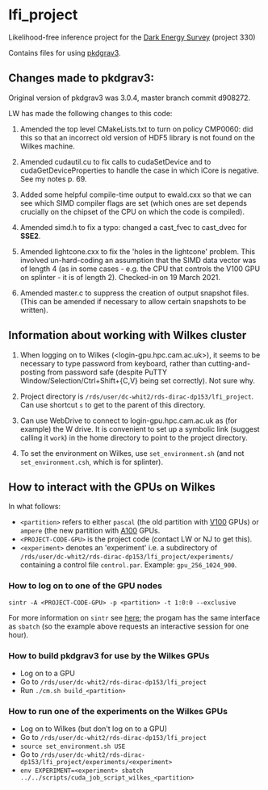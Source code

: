 # lfi_project
Likelihood-free inference project for the [Dark Energy Survey](https://www.darkenergysurvey.org/) (project 330)

Contains files for using [pkdgrav3](https://bitbucket.org/dpotter/pkdgrav3/src).

## Changes made to pkdgrav3:

Original version of pkdgrav3 was 3.0.4, master branch commit d908272.

LW has made the following changes to this code:

1. Amended the top level CMakeLists.txt to turn on policy CMP0060: did this so that an incorrect old version of HDF5 library is not found on the Wilkes machine.

2. Amended cudautil.cu to fix calls to cudaSetDevice and to cudaGetDeviceProperties to handle the case in which iCore is negative. See my notes p. 69.

3. Added some helpful compile-time output to ewald.cxx so that we can see which SIMD compiler flags are set (which ones are set depends crucially on the chipset of the CPU on which the code is compiled).

4. Amended simd.h to fix a typo: changed a cast_fvec to cast_dvec for __SSE2__.

5. Amended lightcone.cxx to fix the 'holes in the lightcone' problem. This involved un-hard-coding an assumption that the SIMD data vector was of length 4 (as in some cases - e.g. the CPU that controls the V100 GPU on splinter - it is of length 2). Checked-in on 19 March 2021.

6. Amended master.c to suppress the creation of output snapshot files. (This can be amended if necessary to allow certain snapshots to be written).

## Information about working with Wilkes cluster

1. When logging on to Wilkes (<login-gpu.hpc.cam.ac.uk>), it seems to be necessary to type password from keyboard, rather than cutting-and-posting from password safe (despite PuTTY Window/Selection/Ctrl+Shift+{C,V} being set correctly). Not sure why.

2. Project directory is `/rds/user/dc-whit2/rds-dirac-dp153/lfi_project`. Can use shortcut `s` to get to the parent of this directory.

3. Can use WebDrive to connect to login-gpu.hpc.cam.ac.uk as (for example) the W drive. It is convenient to set up a symbolic link (suggest calling it `work`) in the home directory to point to the project directory.

4. To set the environment on Wilkes, use `set_environment.sh` (and not `set_environment.csh`, which is for splinter).


## How to interact with the GPUs on Wilkes

In what follows:
- `<partition>` refers to either `pascal` (the old partition with [V100](https://en.wikipedia.org/wiki/Volta_(microarchitecture)) GPUs) or `ampere` (the new partition with [A100](https://en.wikipedia.org/wiki/Ampere_(microarchitecture)) GPUs.
- `<PROJECT-CODE-GPU>` is the project code (contact LW or NJ to get this).
- `<experiment>` denotes an 'experiment' i.e. a subdirectory of `/rds/user/dc-whit2/rds-dirac-dp153/lfi_project/experiments/` containing a control file `control.par`. Example: `gpu_256_1024_900`.

### How to log on to one of the GPU nodes
```
sintr -A <PROJECT-CODE-GPU> -p <partition> -t 1:0:0 --exclusive
```
For more information on `sintr` see [here](https://docs.hpc.cam.ac.uk/hpc/user-guide/interactive.html#sintr); the progam has the same interface as `sbatch` (so the example above requests an interactive session for one hour).

### How to build pkdgrav3 for use by the Wilkes GPUs
- Log on to a GPU
- Go to `/rds/user/dc-whit2/rds-dirac-dp153/lfi_project`
- Run `./cm.sh build_<partition>`

### How to run one of the experiments on the Wilkes GPUs
- Log on to Wilkes (but don't log on to a GPU)
- Go to `/rds/user/dc-whit2/rds-dirac-dp153/lfi_project`
- `source set_environment.sh USE`
- Go to `/rds/user/dc-whit2/rds-dirac-dp153/lfi_project/experiments/<experiment>`
- `env EXPERIMENT=<experiment> sbatch ../../scripts/cuda_job_script_wilkes_<partition>`



